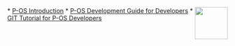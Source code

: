 <img src="https://i.imgsafe.org/1b61b9d060.png" border="0" align="right" height="75">
* <a href="https://github.com/p-os/P-OS/wiki">P-OS Introduction</a>
* <a href="https://github.com/p-os/P-OS/wiki/POS-Development-Guide">P-OS Development Guide for Developers</a>
* <a href="https://github.com/p-os/P-OS/wiki/POS-GIT-Tutorial">GIT Tutorial for P-OS Developers</a>

